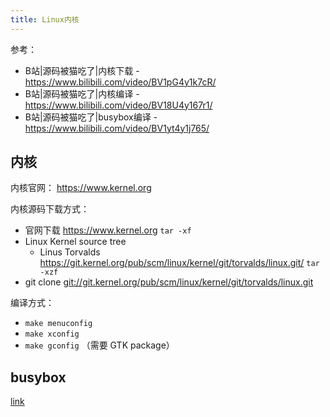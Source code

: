 ```yaml
---
title: Linux内核
---
```


参考：

+ B站|源码被猫吃了|内核下载 - <https://www.bilibili.com/video/BV1pG4y1k7cR/>
+ B站|源码被猫吃了|内核编译 - <https://www.bilibili.com/video/BV18U4y167r1/>
+ B站|源码被猫吃了|busybox编译 - <https://www.bilibili.com/video/BV1yt4y1j765/>

## 内核

内核官网： <https://www.kernel.org>

内核源码下载方式：

+ 官网下载 <https://www.kernel.org> `tar -xf`
+ Linux Kernel source tree
  + Linus Torvalds <https://git.kernel.org/pub/scm/linux/kernel/git/torvalds/linux.git/> `tar -xzf`
+ git clone <git://git.kernel.org/pub/scm/linux/kernel/git/torvalds/linux.git>

编译方式：

+ `make menuconfig`
+ `make xconfig`
+ `make gconfig` （需要 GTK package）

## busybox

[link](./busybox.md)
